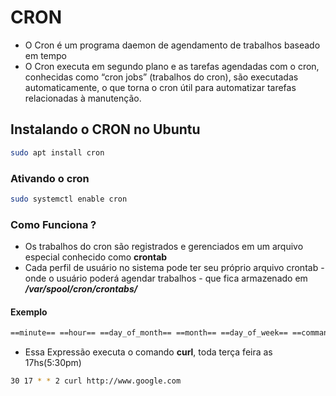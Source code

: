# CRON
 * O Cron é um programa daemon de agendamento de trabalhos baseado em tempo
 * O Cron executa em segundo plano e as tarefas agendadas com o cron, conhecidas como “cron jobs” (trabalhos do cron), são executadas automaticamente, o que torna o cron útil para automatizar tarefas relacionadas à manutenção.


## Instalando o CRON no Ubuntu

```bash
sudo apt install cron
```


### Ativando o cron

```bash
sudo systemctl enable cron
```

### Como Funciona ?

* Os trabalhos do cron são registrados e gerenciados em um arquivo especial conhecido como **crontab**
* Cada perfil de usuário no sistema pode ter seu próprio arquivo crontab - onde o usuário poderá agendar trabalhos - que fica armazenado em ***/var/spool/cron/crontabs/***

#### Exemplo 
```bash
==minute== ==hour== ==day_of_month== ==month== ==day_of_week== ==command_to_run==
```
* Essa Expressão executa o comando **curl**, toda terça feira as 17hs(5:30pm)
```bash
30 17 * * 2 curl http://www.google.com
```
